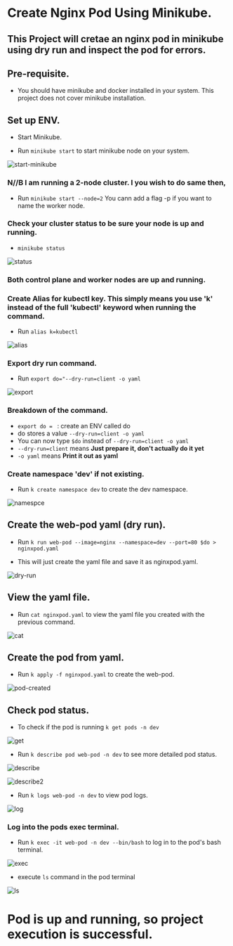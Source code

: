 # Create Nginx Pod Using Minikube.
## This Project will cretae an nginx pod in minikube using dry run and inspect the pod for errors.

## Pre-requisite.
* You should have minikube and docker installed in your system. This project does not cover minikube installation.

## Set up ENV.
* Start Minikube.

* Run `minikube start` to start minikube node on your system.

![start-minikube](./img/start%20minikube.png)

### N//B I am running a 2-node cluster. I you wish to do same then,
* Run `minikube start --node=2` You cann add a flag -p<node name> if you want to name the worker node.

### Check your cluster status to be sure your node is up and running.

* `minikube status`

![status](./img/minikube-status-after-start.png)

### Both control plane and worker nodes are up and running.

### Create Alias for kubectl key. This simply means you use 'k' instead of the full 'kubectl' keyword when running the command.

* Run `alias k=kubectl`

![alias](./img/alias.png)

### Export dry run command.
* Run `export do="--dry-run=client -o yaml`

![export](./img/export-dry-run.png)

### Breakdown of the command.
* `export do = ` : create an ENV called do
* do stores a value `--dry-run=client -o yaml`
* You can now type `$do` instead of `--dry-run=client -o yaml`
* `--dry-run=client` means **Just prepare it, don't actually do it yet** 
* `-o yaml` means **Print it out as yaml**

### Create namespace 'dev' if not existing.

* Run `k create namespace dev` to create the dev namespace.

![namespce](./img/create-namespace.png)

## Create the web-pod yaml (dry run).

* Run `k run web-pod --image=nginx --namespace=dev --port=80 $do > nginxpod.yaml`

* This will just create the yaml file and save it as nginxpod.yaml.

![dry-run](./img/dry-run-file.png)

## View the yaml file.
* Run `cat nginxpod.yaml` to view the yaml file you created with the previous command.

![cat](./img/cat-dry-run-file.png)

## Create the pod from yaml.

* Run `k apply -f nginxpod.yaml` to create the web-pod.

![pod-created](./img/apply-dry-run-file.png)

## Check pod status.
* To check if the pod is running `k get pods -n dev`

![get](./img/k-get-pods.png)

* Run `k describe pod web-pod -n dev` to see more detailed pod status.

![describe](./img/describe1.png)

![describe2](./img/describe2.png)

* Run `k logs web-pod -n dev` to view pod logs.

![log](./img/k-logs-pod.png)

### Log into the pods exec terminal.

* Run `k exec -it web-pod -n dev --bin/bash` to log in to the pod's bash terminal.

![exec](./img/k-exec-pod.png)

* execute `ls` command in the pod terminal

![ls](./img/ls-inside-pod.png)


# Pod is up and running, so project execution is successful.
